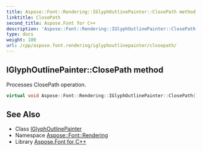 ```yaml
---
title: Aspose::Font::Rendering::IGlyphOutlinePainter::ClosePath method
linktitle: ClosePath
second_title: Aspose.Font for C++
description: 'Aspose::Font::Rendering::IGlyphOutlinePainter::ClosePath method. Processes ClosePath operation in C++.'
type: docs
weight: 100
url: /cpp/aspose.font.rendering/iglyphoutlinepainter/closepath/
---
```

## IGlyphOutlinePainter::ClosePath method


Processes ClosePath operation.

```cpp
virtual void Aspose::Font::Rendering::IGlyphOutlinePainter::ClosePath()=0
```

## See Also

* Class [IGlyphOutlinePainter](../)
* Namespace [Aspose::Font::Rendering](../../)
* Library [Aspose.Font for C++](../../../)
